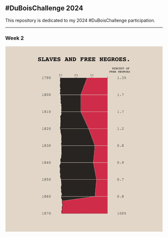 ## #DuBoisChallenge 2024

This repository is dedicated to my 2024 #DuBoisChallenge participation.

------------------------------- 

### Week 2

![](./challenge02/plate_w2.png "“I realized that some folks, a few, even several, actually considered my brown skin a misfortune. Once or twice I became painfully aware that some human beings even thought it a crime.” W.E.B. Du Bois")

